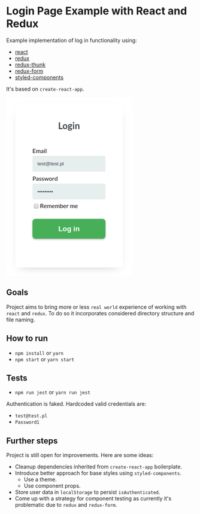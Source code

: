 # Login Page Example with React and Redux
Example implementation of log in functionality using:
* [react](https://reactjs.org/)
* [redux](https://redux.js.org/)
* [redux-thunk](https://github.com/gaearon/redux-thunk)
* [redux-form](https://redux-form.com/)
* [styled-components](https://www.styled-components.com/)

It's based on `create-react-app`.

![](docs/images/login.png?raw=true)

## Goals

Project aims to bring more or less `real world` experience of working with `react` and `redux`. To do so it incorporates considered directory structure and file naming.

## How to run

* `npm install` or `yarn`
* `npm start` or `yarn start`

## Tests

* `npm run jest` or `yarn run jest`

Authentication is faked. Hardcoded valid credentials are:
* `test@test.pl`
* `Password1`

## Further steps

Project is still open for improvements. Here are some ideas:

* Cleanup dependencies inherited from `create-react-app` boilerplate.
* Introduce better approach for base styles using `styled-components`.
  * Use a theme.
  * Use component props.
* Store user data in `localStorage` to persist `isAuthenticated`.
* Come up with a strategy for component testing as currently it's problematic due to `redux` and `redux-form`.
